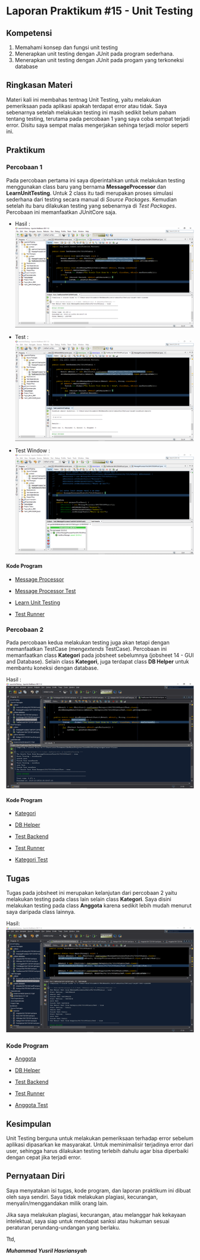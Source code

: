 # Laporan Praktikum #15 - Unit Testing

## Kompetensi
1. Memahami konsep dan fungsi unit testing
2. Menerapkan unit testing dengan JUnit pada program sederhana.
3. Menerapkan unit testing dengan JUnit pada progam yang terkoneksi database

## Ringkasan Materi

Materi kali ini membahas tentnag Unit Testing, yaitu melakukan pemeriksaan pada aplikasi apakah terdapat error atau tidak. Saya sebenarnya setelah melakukan testing ini masih sedikit belum paham tentang testing, terutama pada percobaan 1 yang saya coba sempat terjadi error. Disitu saya sempat malas mengerjakan sehinga terjadi molor seperti ini.

## Praktikum
### Percobaan 1

Pada percobaan pertama ini saya diperintahkan untuk melakukan testing menggunakan class baru yang bernama **MessageProcessor** dan **LearnUnitTesting**. Untuk 2 class itu tadi merupakan proses simulasi sederhana dari testing secara manual di _Source Packages_. 
Kemudian setelah itu baru dilakukan testing yang sebenarnya di _Test Packages_. Percobaan ini memanfaatkan JUnitCore saja.


- Hasil :
![Hasil ss percobaan 1](img/percobaan_1.png)

- Test :
![Hasil test](img/percobaan_1_test.png)

- Test Window :
![Hasil test window](img/percobaan_1_test_window.png)


#### Kode Program
- [Message Processor](../../src/15_Unit_Testing/unittest/MessageProcessor1841720184Yusril.java)

- [Message Processor Test](../../src/15_Unit_Testing/test/unittest/MessageProcessorTest1841720184Yusril.java)

- [Learn Unit Testing](../../src/15_Unit_Testing/unittest/LearnUnitTesting1841720184Yusril.java)

- [Test Runner](../../src/15_Unit_Testing/test/unittest/TestRunner1841720184Yusril.java)




### Percobaan 2

Pada percobaan kedua melakukan testing juga akan tetapi dengan memanfaatkan TestCase (meng*extends* TestCase). Percobaan ini memanfaatkan class **Kategori** pada jobsheet sebelumnya (jobsheet 14 - GUI and Database). Selain class **Kategori**, juga terdapat class **DB Helper** untuk membantu koneksi dengan database.

Hasil : 
![percobaan 2](img/percobaan_2.png)

#### Kode Program

- [Kategori](../../src/15_Unit_Testing/unittest/database/Kategori1841720184Yusril.java)

- [DB Helper](../../src/15_Unit_Testing/unittest/database/DBHelper1841720184Yusril.java)

- [Test Backend](../../src/15_Unit_Testing/unittest/database/TestBackend1841720184Yusril.java)

- [Test Runner](../../src/15_Unit_Testing/test/unittest/TestRunner1841720184Yusril.java)

- [Kategori Test](../../src/15_Unit_Testing/test/unittest/database/Kategori1841720184YusrilTest.java)



## Tugas
Tugas pada jobsheet ini merupakan kelanjutan dari percobaan 2 yaitu melakukan testing pada class lain selain class **Kategori**. Saya disini melakukan testing pada class **Anggota** karena sedikit lebih mudah menurut saya daripada class lainnya.

Hasil:
![Hasil](img/tugas.png)

### Kode Program
- [Anggota](../../src/15_Unit_Testing/unittest/database/Anggota1841720184Yusril.java)

- [DB Helper](../../src/15_Unit_Testing/unittest/database/DBHelper1841720184Yusril.java)

- [Test Backend](../../src/15_Unit_Testing/unittest/database/TestBackend1841720184Yusril.java)

- [Test Runner](../../src/15_Unit_Testing/test/unittest/TestRunner1841720184Yusril.java)

- [Anggota Test](../../src/15_Unit_Testing/test/unittest/database/Anggota1841720184YusrilTest.java)


## Kesimpulan

Unit Testing berguna untuk melakukan pemeriksaan terhadap error sebelum aplikasi dipasarkan ke masyarakat. Untuk meminimalisir terjadinya error dari user, sehingga harus dilakukan testing terlebih dahulu agar bisa diperbaiki dengan cepat jika terjadi error.

## Pernyataan Diri

Saya menyatakan isi tugas, kode program, dan laporan praktikum ini dibuat oleh saya sendiri. Saya tidak melakukan plagiasi, kecurangan, menyalin/menggandakan milik orang lain.

Jika saya melakukan plagiasi, kecurangan, atau melanggar hak kekayaan intelektual, saya siap untuk mendapat sanksi atau hukuman sesuai peraturan perundang-undangan yang berlaku.

Ttd,

***Muhammad Yusril Hasriansyah***
